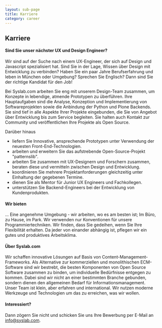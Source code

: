 ```yaml
---
layout: sub-page
title: Karriere
category: career
---
```


<h2>Karriere</h2>

<h4 class="byline">Sind Sie unser nächster UX und Design Engineer?</h4>

<p>Wir sind auf der Suche nach einem UX-Engineer, der sich auf Design und Javascript spezialisiert hat. Sind Sie in der Lage, Wissen über Design mit Entwicklung zu verbinden? Haben Sie ein paar Jahre Berufserfahrung und leben in München oder Umgebung? Sprechen Sie Englisch? Dann sind Sie der richtige Kandidat für den Job!</p>

<p>Bei Syslab.com arbeiten Sie eng mit unserem Design-Team zusammen, um Konzepte in lebendige, atmende Prototypen zu überführen. Ihre Hauptaufgaben sind die Analyse, Konzeption und Implementierung von Softwareprojekten sowie die Anbindung der Python und Plone Backends. Sie sind tief in alle Aspekte Ihrer Projekte eingebunden, die Sie von Angebot über Entwicklung bis zum Service begleiten. Sie halten auch Kontakt zur Community  und veröffentlichen Ihre Projekte als Open Source.</p>

<p>Darüber hinaus</p>

<ul>
    <li>liefern Sie Innovative, ansprechende Prototypen unter Verwendung der neuesten Front-End-Technologien.</li>
    <li>arbeiten und erweitern Sie das aufstrebende Open-Source-Projekt "patternslib".</li>
    <li>arbeiten Sie zusammen mit UX-Designern und Forschern zusammen, beraten diese und vermitteln zwischen Design und Entwicklung.</li>
    <li>koordinieren Sie mehrere Projektanforderungen gleichzeitig unter Einhaltung der gegebenen Termine. </li>
    <li>dienen Sie als Mentor für Junior UX Engineers und Fachkollegen.</li>
    <li>unterstützen Sie Backend-Engineers bei der Entwicklung von Kundenprodukten.</li>
</ul>


<h4>Wir bieten</h4>

<p>... Eine angenehme Umgebung - wir arbeiten, wo es am besten ist; Im Büro, zu Hause, im Park. Wir verwenden nur Konventionen für unsere Programmiertechniken. Wir finden, dass Sie gedeihen, wenn Sie Ihre Flexibilität erhalten. Da jeder von einander abhängig ist, pflegen wir ein gutes und produktives Arbeitsklima.</p>

<h4>Über Syslab.com</h4>

<p>Wir schaffen innovative Lösungen auf Basis von Content-Management-Frameworks. Als Alternative zur kommerziellen und monolithischen ECM-Software sind wir bestrebt, die besten Komponenten von Open Source Software zusammen zu binden, um individuelle Bedürfnisse entgegen zu kommen. Dabei sind wir nicht an einer bestimmten Branche gebunden, sondern dienen den allgemeinen Bedarf für Informationsmanagement. Unser Team ist klein, aber erfahren und international. Wir nutzen moderne Werkzeuge und Technologien um das zu erreichen, was wir wollen.</p>

<h4>Interessiert?</h4>

<p>Dann zögern Sie nicht und schicken Sie uns Ihre Bewerbung per E-Mail an <a title="external-link" href="mailto:info@syslab.com">info@syslab.com</a>.</p>
